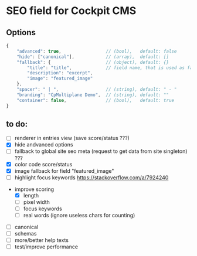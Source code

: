 # SEO field for Cockpit CMS

## Options

```js
{
    "advanced": true,                 // (bool),   default: false
    "hide": ["canonical"],            // (array),  default: []
    "fallback": {                     // (object), default: {}
        "title": "title",             // field name, that is used as fallback
        "description": "excerpt",
        "image": "featured_image"
    },
    "spacer": " | ",                  // (string), default: " - "
    "branding": "CpMultiplane Demo",  // (string), default: ""
    "container": false,               // (bool),   default: true
}
```

## to do:

* [ ] renderer in entries view (save score/status ???)
* [x] hide andvanced options
* [ ] fallback to global site seo meta (request to get data from site singleton) ???
* [x] color code score/status
* [x] image fallback for field "featured_image"
* [ ] highlight focus keywords https://stackoverflow.com/a/7924240
* improve scoring
  * [x] length
  * [ ] pixel width
  * [ ] focus keywords
  * [ ] real words (ignore useless chars for counting)
* [ ] canonical
* [ ] schemas
* [ ] more/better help texts
* [ ] test/improve performance
